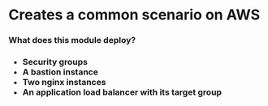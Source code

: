 <h1>Creates a common scenario on AWS</h1>
<h3>What does this module deploy?<h3>
<ul>
  <li>Security groups</li>
  <li>A bastion instance</li>
  <li>Two nginx instances</li>
  <li>An application load balancer with its target group</li>
</ul> 
